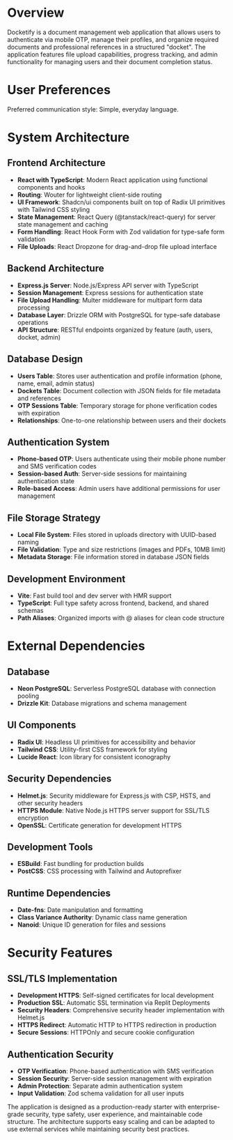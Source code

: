 # Overview

Docketify is a document management web application that allows users to authenticate via mobile OTP, manage their profiles, and organize required documents and professional references in a structured "docket". The application features file upload capabilities, progress tracking, and admin functionality for managing users and their document completion status.

# User Preferences

Preferred communication style: Simple, everyday language.

# System Architecture

## Frontend Architecture
- **React with TypeScript**: Modern React application using functional components and hooks
- **Routing**: Wouter for lightweight client-side routing
- **UI Framework**: Shadcn/ui components built on top of Radix UI primitives with Tailwind CSS styling
- **State Management**: React Query (@tanstack/react-query) for server state management and caching
- **Form Handling**: React Hook Form with Zod validation for type-safe form validation
- **File Uploads**: React Dropzone for drag-and-drop file upload interface

## Backend Architecture
- **Express.js Server**: Node.js/Express API server with TypeScript
- **Session Management**: Express sessions for authentication state
- **File Upload Handling**: Multer middleware for multipart form data processing
- **Database Layer**: Drizzle ORM with PostgreSQL for type-safe database operations
- **API Structure**: RESTful endpoints organized by feature (auth, users, docket, admin)

## Database Design
- **Users Table**: Stores user authentication and profile information (phone, name, email, admin status)
- **Dockets Table**: Document collection with JSON fields for file metadata and references
- **OTP Sessions Table**: Temporary storage for phone verification codes with expiration
- **Relationships**: One-to-one relationship between users and their dockets

## Authentication System
- **Phone-based OTP**: Users authenticate using their mobile phone number and SMS verification codes
- **Session-based Auth**: Server-side sessions for maintaining authentication state
- **Role-based Access**: Admin users have additional permissions for user management

## File Storage Strategy
- **Local File System**: Files stored in uploads directory with UUID-based naming
- **File Validation**: Type and size restrictions (images and PDFs, 10MB limit)
- **Metadata Storage**: File information stored in database JSON fields

## Development Environment
- **Vite**: Fast build tool and dev server with HMR support
- **TypeScript**: Full type safety across frontend, backend, and shared schemas
- **Path Aliases**: Organized imports with @ aliases for clean code structure

# External Dependencies

## Database
- **Neon PostgreSQL**: Serverless PostgreSQL database with connection pooling
- **Drizzle Kit**: Database migrations and schema management

## UI Components
- **Radix UI**: Headless UI primitives for accessibility and behavior
- **Tailwind CSS**: Utility-first CSS framework for styling
- **Lucide React**: Icon library for consistent iconography

## Security Dependencies
- **Helmet.js**: Security middleware for Express.js with CSP, HSTS, and other security headers
- **HTTPS Module**: Native Node.js HTTPS server support for SSL/TLS encryption
- **OpenSSL**: Certificate generation for development HTTPS

## Development Tools
- **ESBuild**: Fast bundling for production builds
- **PostCSS**: CSS processing with Tailwind and Autoprefixer

## Runtime Dependencies
- **Date-fns**: Date manipulation and formatting
- **Class Variance Authority**: Dynamic class name generation
- **Nanoid**: Unique ID generation for files and sessions

# Security Features

## SSL/TLS Implementation
- **Development HTTPS**: Self-signed certificates for local development
- **Production SSL**: Automatic SSL termination via Replit Deployments
- **Security Headers**: Comprehensive security header implementation with Helmet.js
- **HTTPS Redirect**: Automatic HTTP to HTTPS redirection in production
- **Secure Sessions**: HTTPOnly and secure cookie configuration

## Authentication Security
- **OTP Verification**: Phone-based authentication with SMS verification
- **Session Security**: Server-side session management with expiration
- **Admin Protection**: Separate admin authentication system
- **Input Validation**: Zod schema validation for all user inputs

The application is designed as a production-ready starter with enterprise-grade security, type safety, user experience, and maintainable code structure. The architecture supports easy scaling and can be adapted to use external services while maintaining security best practices.